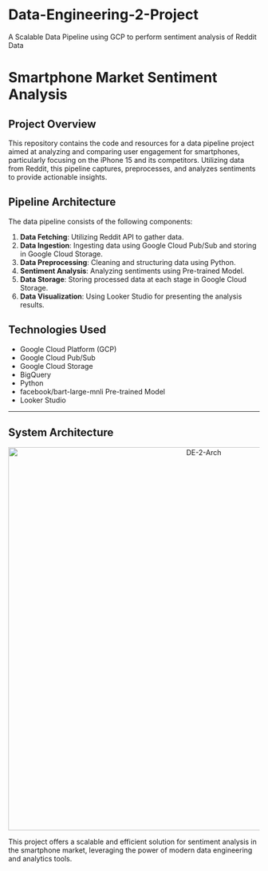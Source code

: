 # Data-Engineering-2-Project
A Scalable Data Pipeline using GCP to perform sentiment analysis of Reddit Data


# Smartphone Market Sentiment Analysis

## Project Overview
This repository contains the code and resources for a data pipeline project aimed at analyzing and comparing user engagement for smartphones, particularly focusing on the iPhone 15 and its competitors. Utilizing data from Reddit, this pipeline captures, preprocesses, and analyzes sentiments to provide actionable insights.

## Pipeline Architecture
The data pipeline consists of the following components:
1. **Data Fetching**: Utilizing Reddit API to gather data.
2. **Data Ingestion**: Ingesting data using Google Cloud Pub/Sub and storing in Google Cloud Storage.
3. **Data Preprocessing**: Cleaning and structuring data using Python.
4. **Sentiment Analysis**: Analyzing sentiments using Pre-trained Model.
5. **Data Storage**: Storing processed data at each stage in Google Cloud Storage.
6. **Data Visualization**: Using Looker Studio for presenting the analysis results.

## Technologies Used
- Google Cloud Platform (GCP)
- Google Cloud Pub/Sub
- Google Cloud Storage
- BigQuery
- Python
- facebook/bart-large-mnli Pre-trained Model
- Looker Studio
---
## System Architecture 
<div align="center">
  <img width="768" alt="DE-2-Arch" src="https://github.com/user-attachments/assets/8b0dd6fe-60bd-40bb-b870-6cc48910be30" />
</div>

This project offers a scalable and efficient solution for sentiment analysis in the smartphone market, leveraging the power of modern data engineering and analytics tools.


